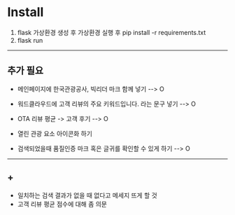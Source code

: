 # Install  
1. flask 가상환경 생성 후 가상환경 실행 후 pip install -r requirements.txt  
1. flask run  
--- 
## 추가 필요
- 메인페이지에 한국관광공사, 빅리더 마크 함께 넣기 --> O

- 워드클라우드에 고객 리뷰의 주요 키워드입니다. 라는 문구 넣기 --> O

- OTA 리뷰 평균 -> 고객 후기 --> O

- 열린 관광 요소 아이콘화 하기 

- 검색되었을때 품질인증 마크 혹은 글귀를 확인할 수 있게 하기 --> O
---
## +  
- 일치하는 검색 결과가 없을 때 없다고 메세지 뜨게 할 것
- 고객 리뷰 평균 점수에 대해 좀 의문
